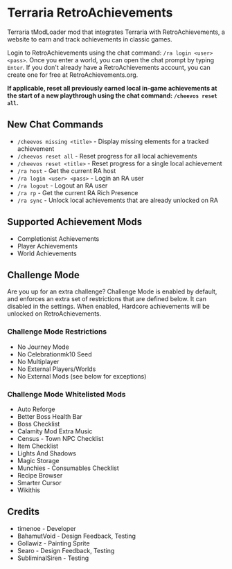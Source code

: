 # Terraria RetroAchievements

Terraria tModLoader mod that integrates Terraria with RetroAchievements, a website to earn and track achievements in classic games.

Login to RetroAchievements using the chat command: `/ra login <user> <pass>`. Once you enter a world, you can open the chat prompt by typing `Enter`. If you don't already have a RetroAchievements account, you can create one for free at RetroAchievements.org.

**If applicable, reset all previously earned local in-game achievements at the start of a new playthrough using the chat command: `/cheevos reset all`.**

## New Chat Commands
- `/cheevos missing <title>` - Display missing elements for a tracked achievement
- `/cheevos reset all` - Reset progress for all local achievements
- `/cheevos reset <title>` - Reset progress for a single local achievement
- `/ra host` - Get the current RA host
- `/ra login <user> <pass>` - Login an RA user
- `/ra logout` - Logout an RA user
- `/ra rp` - Get the current RA Rich Presence
- `/ra sync` - Unlock local achievements that are already unlocked on RA

## Supported Achievement Mods
- Completionist Achievements
- Player Achievements
- World Achievements

## Challenge Mode
Are you up for an extra challenge? Challenge Mode is enabled by default, and enforces an extra set of restrictions that are defined below. It can disabled in the settings. When enabled, Hardcore achievements will be unlocked on RetroAchievements.

### Challenge Mode Restrictions
- No Journey Mode
- No Celebrationmk10 Seed
- No Multiplayer
- No External Players/Worlds
- No External Mods (see below for exceptions)

### Challenge Mode Whitelisted Mods
- Auto Reforge
- Better Boss Health Bar
- Boss Checklist
- Calamity Mod Extra Music
- Census - Town NPC Checklist
- Item Checklist
- Lights And Shadows
- Magic Storage
- Munchies - Consumables Checklist
- Recipe Browser
- Smarter Cursor
- Wikithis

## Credits
- timenoe - Developer
- BahamutVoid - Design Feedback, Testing
- Gollawiz - Painting Sprite
- Searo - Design Feedback, Testing
- SubliminalSiren - Testing